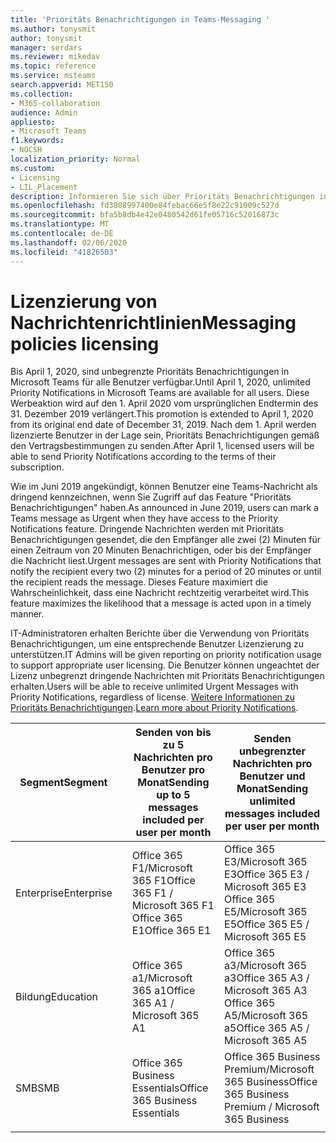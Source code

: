 ```yaml
---
title: 'Prioritäts Benachrichtigungen in Teams-Messaging '
ms.author: tonysmit
author: tonysmit
manager: serdars
ms.reviewer: mikedav
ms.topic: reference
ms.service: msteams
search.appverid: MET150
ms.collection:
- M365-collaboration
audience: Admin
appliesto:
- Microsoft Teams
f1.keywords:
- NOCSH
localization_priority: Normal
ms.custom:
- Licensing
- LIL_Placement
description: Informieren Sie sich über Prioritäts Benachrichtigungen in Teams-Messaging.
ms.openlocfilehash: fd3808997400e84febac66e5f8e22c91009c527d
ms.sourcegitcommit: bfa5b8db4e42e0480542d61fe05716c52016873c
ms.translationtype: MT
ms.contentlocale: de-DE
ms.lasthandoff: 02/06/2020
ms.locfileid: "41826503"
---
```

# <a name="messaging-policies-licensing"></a><span data-ttu-id="4ce89-103">Lizenzierung von Nachrichtenrichtlinien</span><span class="sxs-lookup"><span data-stu-id="4ce89-103">Messaging policies licensing</span></span>

<span data-ttu-id="4ce89-104">Bis April 1, 2020, sind unbegrenzte Prioritäts Benachrichtigungen in Microsoft Teams für alle Benutzer verfügbar.</span><span class="sxs-lookup"><span data-stu-id="4ce89-104">Until April 1, 2020, unlimited Priority Notifications in Microsoft Teams are available for all users.</span></span> <span data-ttu-id="4ce89-105">Diese Werbeaktion wird auf den 1. April 2020 vom ursprünglichen Endtermin des 31. Dezember 2019 verlängert.</span><span class="sxs-lookup"><span data-stu-id="4ce89-105">This promotion is extended to April 1, 2020 from its original end date of December 31, 2019.</span></span> <span data-ttu-id="4ce89-106">Nach dem 1. April werden lizenzierte Benutzer in der Lage sein, Prioritäts Benachrichtigungen gemäß den Vertragsbestimmungen zu senden.</span><span class="sxs-lookup"><span data-stu-id="4ce89-106">After April 1, licensed users will be able to send Priority Notifications according to the terms of their subscription.</span></span>

<span data-ttu-id="4ce89-107">Wie im Juni 2019 angekündigt, können Benutzer eine Teams-Nachricht als dringend kennzeichnen, wenn Sie Zugriff auf das Feature "Prioritäts Benachrichtigungen" haben.</span><span class="sxs-lookup"><span data-stu-id="4ce89-107">As announced in June 2019, users can mark a Teams message as Urgent when they have access to the Priority Notifications feature.</span></span> <span data-ttu-id="4ce89-108">Dringende Nachrichten werden mit Prioritäts Benachrichtigungen gesendet, die den Empfänger alle zwei (2) Minuten für einen Zeitraum von 20 Minuten Benachrichtigen, oder bis der Empfänger die Nachricht liest.</span><span class="sxs-lookup"><span data-stu-id="4ce89-108">Urgent messages are sent with Priority Notifications that notify the recipient every two (2) minutes for a period of 20 minutes or until the recipient reads the message.</span></span> <span data-ttu-id="4ce89-109">Dieses Feature maximiert die Wahrscheinlichkeit, dass eine Nachricht rechtzeitig verarbeitet wird.</span><span class="sxs-lookup"><span data-stu-id="4ce89-109">This feature maximizes the likelihood that a message is acted upon in a timely manner.</span></span>

<span data-ttu-id="4ce89-110">IT-Administratoren erhalten Berichte über die Verwendung von Prioritäts Benachrichtigungen, um eine entsprechende Benutzer Lizenzierung zu unterstützen.</span><span class="sxs-lookup"><span data-stu-id="4ce89-110">IT Admins will be given reporting on priority notification usage to support appropriate user licensing.</span></span> <span data-ttu-id="4ce89-111">Die Benutzer können ungeachtet der Lizenz unbegrenzt dringende Nachrichten mit Prioritäts Benachrichtigungen erhalten.</span><span class="sxs-lookup"><span data-stu-id="4ce89-111">Users will be able to receive unlimited Urgent Messages with Priority Notifications, regardless of license.</span></span> <span data-ttu-id="4ce89-112">[Weitere Informationen zu Prioritäts Benachrichtigungen](https://docs.microsoft.com/MicrosoftTeams/messaging-policies-in-teams).</span><span class="sxs-lookup"><span data-stu-id="4ce89-112">[Learn more about Priority Notifications](https://docs.microsoft.com/MicrosoftTeams/messaging-policies-in-teams).</span></span>

|<span data-ttu-id="4ce89-113">Segment</span><span class="sxs-lookup"><span data-stu-id="4ce89-113">Segment</span></span>| |<span data-ttu-id="4ce89-114">Senden von bis zu 5 Nachrichten pro Benutzer pro Monat</span><span class="sxs-lookup"><span data-stu-id="4ce89-114">Sending up to 5 messages included per user per month</span></span>| <span data-ttu-id="4ce89-115">Senden unbegrenzter Nachrichten pro Benutzer und Monat</span><span class="sxs-lookup"><span data-stu-id="4ce89-115">Sending unlimited messages included per user per month</span></span>|
|---|---|---|---|
|<span data-ttu-id="4ce89-116">Enterprise</span><span class="sxs-lookup"><span data-stu-id="4ce89-116">Enterprise</span></span>||<span data-ttu-id="4ce89-117">Office 365 F1/Microsoft 365 F1</span><span class="sxs-lookup"><span data-stu-id="4ce89-117">Office 365 F1 / Microsoft 365 F1</span></span><br> <span data-ttu-id="4ce89-118">Office 365 E1</span><span class="sxs-lookup"><span data-stu-id="4ce89-118">Office 365 E1</span></span> | <span data-ttu-id="4ce89-119">Office 365 E3/Microsoft 365 E3</span><span class="sxs-lookup"><span data-stu-id="4ce89-119">Office 365 E3 / Microsoft 365 E3</span></span> <br><span data-ttu-id="4ce89-120">Office 365 E5/Microsoft 365 E5</span><span class="sxs-lookup"><span data-stu-id="4ce89-120">Office 365 E5 / Microsoft 365 E5</span></span>
|<span data-ttu-id="4ce89-121">Bildung</span><span class="sxs-lookup"><span data-stu-id="4ce89-121">Education</span></span> ||<span data-ttu-id="4ce89-122">Office 365 a1/Microsoft 365 a1</span><span class="sxs-lookup"><span data-stu-id="4ce89-122">Office 365 A1 / Microsoft 365 A1</span></span>|<span data-ttu-id="4ce89-123">Office 365 a3/Microsoft 365 a3</span><span class="sxs-lookup"><span data-stu-id="4ce89-123">Office 365 A3 / Microsoft 365 A3</span></span><br> <span data-ttu-id="4ce89-124">Office 365 A5/Microsoft 365 a5</span><span class="sxs-lookup"><span data-stu-id="4ce89-124">Office 365 A5 / Microsoft 365 A5</span></span>
|<span data-ttu-id="4ce89-125">SMB</span><span class="sxs-lookup"><span data-stu-id="4ce89-125">SMB</span></span>       ||<span data-ttu-id="4ce89-126">Office 365 Business Essentials</span><span class="sxs-lookup"><span data-stu-id="4ce89-126">Office 365 Business Essentials</span></span>|<span data-ttu-id="4ce89-127">Office 365 Business Premium/Microsoft 365 Business</span><span class="sxs-lookup"><span data-stu-id="4ce89-127">Office 365 Business Premium / Microsoft 365 Business</span></span>|
|||||

<!-- |Government| | |
||GCC|Office 365 F1 / Microsoft 365 F1<br> Microsoft 365 G1|Office 365 G3 / Microsoft 365 G3 <br> Microsoft 365 G5|
||GCC-High| Office 365 F1 / Microsoft 365 F1<br> Office 365 G1| Office 365 G3 / Microsoft 365 G3 Microsoft 365 G5|
||DoD| Office 365 F1 / Microsoft 365 F1<br>Office 365 G1|Office 365 G3 / Microsoft 365 G3| -->
